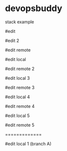 # devopsbuddy
stack example

#edit

#edit 2

#edit remote

#edit local

#edit remote 2

#edit local 3

#edit remote 3

#edit local 4

#edit remote 4

#edit local 5

#edit remote 5


=============

#edit local 1 (branch A)


